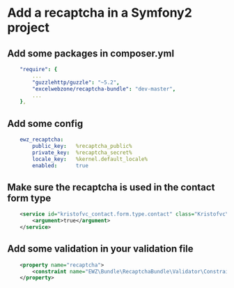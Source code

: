 # Add a recaptcha in a Symfony2 project

## Add some packages in composer.yml

```yml
    "require": {
        ...
        "guzzlehttp/guzzle": "~5.2",
        "excelwebzone/recaptcha-bundle": "dev-master",
        ...
    },    
```

## Add some config

```yml
    ewz_recaptcha:
        public_key:   %recaptcha_public%
        private_key:  %recaptcha_secret%
        locale_key:   %kernel.default_locale%
        enabled:      true
```

## Make sure the recaptcha is used in the contact form type

```xml
    <service id="kristofvc_contact.form.type.contact" class="Kristofvc\Component\Contact\Form\Type\ContactType">
        <argument>true</argument>
    </service>
```

## Add some validation in your validation file

```xml
    <property name="recaptcha">
        <constraint name="EWZ\Bundle\RecaptchaBundle\Validator\Constraints\IsTrue" />
    </property>
```